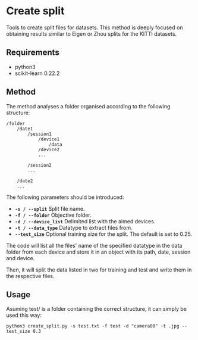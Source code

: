 # Create split

Tools to create split files for datasets. This method is deeply focused on obtaining 
results similar to Eigen or Zhou splits for the KITTI datasets.

## Requirements

* python3
* scikit-learn 0.22.2

## Method

The method analyses a folder organised according to the following structure:

    /folder
        /date1
            /session1
                /device1
                    /data
                /device2
                ...

            /session2
            ...

        /date2
        ...

The following parameters should be introduced:

* **`-s / --split`** Split file name.
* **`-f / --folder`** Objective folder.
* **`-d / --device_list`** Delimited list with the aimed devices.
* **`-t / --data_type`** Datatype to extract files from.
* **`--test_size`** Optional training size for the split. The default is set to 0.25.

The code will list all the files' name of the specified datatype in the data folder from each device
and store it in an object with its path, date, session and device.

Then, it will split the data listed in two for training and test and write them in the respective files.

## Usage

Asuming test/ is a folder containing the correct structure, it can simply be used this way:

    python3 create_split.py -s test.txt -f test -d "camera00" -t .jpg --test_size 0.3